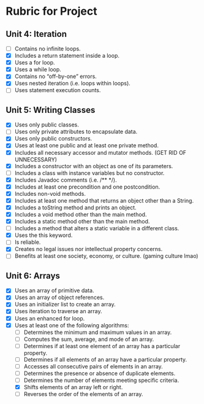 # Rubric for Project

## Unit 4: Iteration

- [ ] Contains no infinite loops.
- [x] Includes a return statement inside a loop.
- [x] Uses a for loop.
- [x] Uses a while loop.
- [x] Contains no “off-by-one” errors.
- [x] Uses nested iteration (i.e. loops within loops).
- [ ] Uses statement execution counts.

## Unit 5: Writing Classes

- [x] Uses only public classes.
- [ ] Uses only private attributes to encapsulate data.
- [x] Uses only public constructors.
- [x] Uses at least one public and at least one private method.
- [x] Includes all necessary accessor and mutator methods. (GET RID OF UNNECESSARY)
- [x] Includes a constructor with an object as one of its parameters.
- [ ] Includes a class with instance variables but no constructor.
- [x] Includes Javadoc comments (i.e. /** */).
- [x] Includes at least one precondition and one postcondition.
- [x] Includes non-void methods.
- [x] Includes at least one method that returns an object other than a String.
- [x] Includes a toString method and prints an object.
- [x] Includes a void method other than the main method.
- [x] Includes a static method other than the main method.
- [ ] Includes a method that alters a static variable in a different class.
- [x] Uses the this keyword.
- [ ] Is reliable.
- [x] Creates no legal issues nor intellectual property concerns.
- [ ] Benefits at least one society, economy, or culture. (gaming culture lmao)

## Unit 6: Arrays

- [x] Uses an array of primitive data.
- [x] Uses an array of object references.
- [x] Uses an initializer list to create an array.
- [x] Uses iteration to traverse an array.
- [x] Uses an enhanced for loop.
- [x] Uses at least one of the following algorithms:
  - [ ] Determines the minimum and maximum values in an array.
  - [ ] Computes the sum, average, and mode of an array.
  - [ ] Determines if at least one element of an array has a particular property.
  - [ ] Determines if all elements of an array have a particular property.
  - [ ] Accesses all consecutive pairs of elements in an array.
  - [ ] Determines the presence or absence of duplicate elements.
  - [ ] Determines the number of elements meeting specific criteria.
  - [x] Shifts elements of an array left or right.
  - [ ] Reverses the order of the elements of an array.
